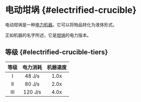 # 电动坩埚 {#electrified-crucible}

电动坩埚是一种[电力机器](/Electric-Machines#machines)。它可以将物品转化为液体形式。

正如机器的名字所述，它是[坩埚](/Crucible)的电力版本。

## 等级 {#electrified-crucible-tiers}

| 等级 | 电力消耗 | 机器速度 |
| :--: | :----: | :--------------: |
| I    | 48 J/s | 1.0x             |
| II   | 80 J/s | 2.0x             |
| III  | 120 J/s | 4.0x            |
